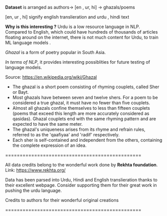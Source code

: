 **Dataset** is arranged as authors-> [en , ur, hi] -> ghazals/poems

[en, ur , hi] signify english translieration and urdu , hindi text

**Why is this interesting ?**
Urdu is a low resource language in NLP. Compared to English, which could have hundreds of thousands of articles floating around on the internet,
there is not much content for Urdu, to train ML language models .

*Ghazal* is a form of poetry popular in South Asia. 

*In terms of NLP*, it provides interesting possiblities for future testing of language models.

Source: https://en.wikipedia.org/wiki/Ghazal

- The ghazal is a short poem consisting of rhyming couplets, called Sher or Bayt. 
- Most ghazals have between seven and twelve shers. For a poem to be considered a true ghazal, it must have no fewer than five couplets. 
- Almost all ghazals confine themselves to less than fifteen couplets (poems that exceed this length are more accurately considered as qasidas). Ghazal couplets end with the same rhyming pattern and are expected to have the same meter. 
- The ghazal's uniqueness arises from its rhyme and refrain rules, referred to as the 'qaafiyaa' and 'radif' respectively. 
- Each sher is self-contained and independent from the others, containing the complete expression of an idea.


===============================================

All data credits belong to the wonderful work done by **Rekhta foundation**.
Link: https://www.rekhta.org/

Data has been parsed into Urdu, Hindi and English translieration thanks to their excellent webpage.
Consider supporting them for their great work in pushing the urdu language.


Credits to authors for their wonderful original creations


===============================================
